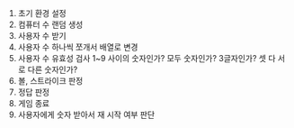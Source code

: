 1. 초기 환경 설정
2. 컴퓨터 수 랜덤 생성
3. 사용자 수 받기
4. 사용자 수 하나씩 쪼개서 배열로 변경
5. 사용자 수 유효성 검사
   1~9 사이의 숫자인가?
   모두 숫자인가?
   3글자인가?
   셋 다 서로 다른 숫자인가?
6. 볼, 스트라이크 판정
7. 정답 판정
8. 게임 종료
9. 사용자에게 숫자 받아서 재 시작 여부 판단
